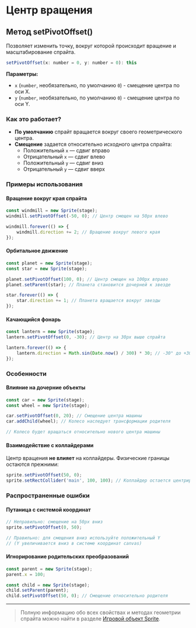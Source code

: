 # Центр вращения

## Метод setPivotOffset()

Позволяет изменить точку, вокруг которой происходит вращение и масштабирование спрайта.

```javascript
setPivotOffset(x: number = 0, y: number = 0): this
```

**Параметры:**

* `x` (`number`, необязательно, по умолчанию `0`) - смещение центра по оси X.
* `y` (`number`, необязательно, по умолчанию `0`) - смещение центра по оси Y.


### Как это работает?
- **По умолчанию** спрайт вращается вокруг своего геометрического центра.
- **Смещение** задается относительно исходного центра спрайта:
    - Положительный `x` — сдвиг вправо
    - Отрицательный `x` — сдвиг влево
    - Положительный `y` — сдвиг вниз
    - Отрицательный `y` — сдвиг вверх

### Примеры использования

#### Вращение вокруг края спрайта
```javascript
const windmill = new Sprite(stage);
windmill.setPivotOffset(-50, 0); // Центр смещен на 50px влево

windmill.forever(() => {
    windmill.direction += 2; // Вращение вокруг левого края
});
```

#### Орбитальное движение
```javascript
const planet = new Sprite(stage);
const star = new Sprite(stage);

planet.setPivotOffset(100, 0); // Центр смещен на 100px вправо
planet.setParent(star); // Планета становится дочерней к звезде

star.forever(() => {
    star.direction += 1; // Планета вращается вокруг звезды
});
```

#### Качающийся фонарь
```javascript
const lantern = new Sprite(stage);
lantern.setPivotOffset(0, -30); // Центр на 30px выше спрайта

lantern.forever(() => {
    lantern.direction = Math.sin(Date.now() / 300) * 30; // -30° до +30°
});
```

### Особенности

#### Влияние на дочерние объекты
```javascript
const car = new Sprite(stage);
const wheel = new Sprite(stage);

car.setPivotOffset(0, 20); // Смещение центра машины
car.addChild(wheel); // Колесо наследует трансформации родителя

// Колесо будет вращаться относительно нового центра машины
```

#### Взаимодействие с коллайдерами
Центр вращения **не влияет** на коллайдеры. Физические границы остаются прежними:
```javascript
sprite.setPivotOffset(50, 0);
sprite.setRectCollider('main', 100, 100); // Коллайдер остается центрированным
```

### Распространенные ошибки

#### Путаница с системой координат
```javascript
// Неправильно: смещение на 50px вниз
sprite.setPivotOffset(0, 50); 

// Правильно: для смещения вниз используйте положительный Y
// (Y увеличивается вниз в системе координат canvas)
```

#### Игнорирование родительских преобразований
```javascript
const parent = new Sprite(stage);
parent.x = 100;

const child = new Sprite(stage);
child.setParent(parent);
child.setPivotOffset(50, 0); // Смещение относительно родителя
```

---

> Полную информацию обо всех свойствах и методах геометрии спрайта можно найти в разделе [Игровой объект Sprite](sprite.md#геометрия).
